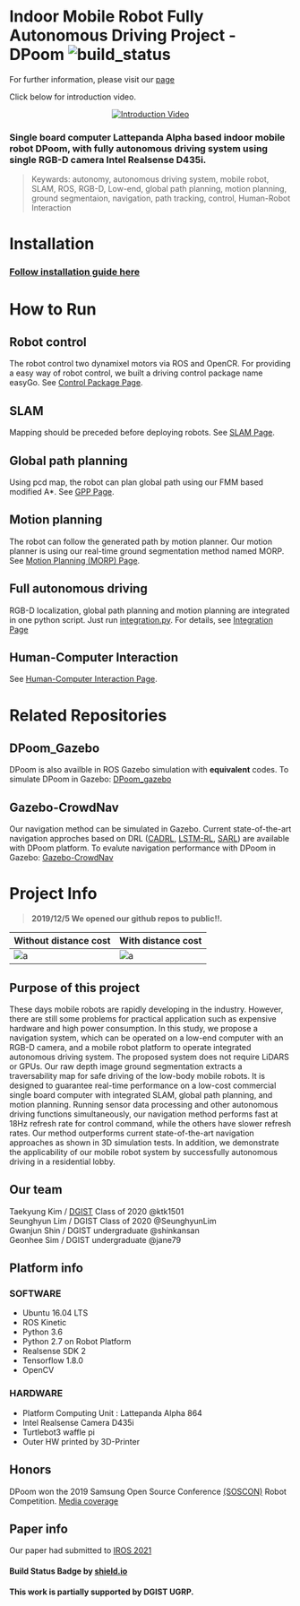 Indoor Mobile Robot Fully Autonomous Driving Project - DPoom ![build_status](https://img.shields.io/badge/build-WIP-yellow.svg)
==============================
For further information, please visit our [page](https://shinkansan.github.io/2019-UGRP-DPoom/)

Click below for introduction video.
<div align="center">
  <a href="https://www.youtube.com/watch?v=9KRy7pCXqaM&feature=youtu.be"><img src="https://img.youtube.com/vi/9KRy7pCXqaM/0.jpg" alt="Introduction Video"></a>
</div>

### Single board computer Lattepanda Alpha based indoor mobile robot DPoom, with fully autonomous driving system using single RGB-D camera Intel Realsense D435i. 

> Keywards: autonomy, autonomous driving system, mobile robot, SLAM, ROS, RGB-D, Low-end, global path planning, motion planning, ground segmentaion, navigation, path tracking, control, Human-Robot Interaction


# Installation
### [Follow installation guide here](installation_guide)


# How to Run
## Robot control
The robot control two dynamixel motors via ROS and OpenCR. For providing a easy way of robot control, we built a driving control package name easyGo. See [Control Package Page](easygo/REAME.md).
## SLAM
Mapping should be preceded before deploying robots. See [SLAM Page](SLAM/README.md).
## Global path planning
Using pcd map, the robot can plan global path using our FMM based modified A*. See [GPP Page](pathplanning/README.md).
## Motion planning
The robot can follow the generated path by motion planner. Our motion planner is using our real-time ground segmentation method named MORP. See [Motion Planning (MORP) Page](MORP/README.md).
## Full autonomous driving
RGB-D localization, global path planning and motion planning are integrated in one python script. Just run [integration.py](integration.py). For details, see [Integration Page](autodrive.md)
## Human-Computer Interaction
See [Human-Computer Interaction Page](HCI/README.md).

# Related Repositories
## DPoom_Gazebo
DPoom is also availble in ROS Gazebo simulation with __equivalent__ codes. To simulate DPoom in Gazebo:  [DPoom_gazebo](https://github.com/SeunghyunLim/Dpoom_gazebo)
## Gazebo-CrowdNav
Our navigation method can be simulated in Gazebo. Current state-of-the-art navigation approches based on DRL ([CADRL](https://ieeexplore.ieee.org/abstract/document/7989037), [LSTM-RL](https://ieeexplore.ieee.org/abstract/document/8593871), [SARL](https://ieeexplore.ieee.org/abstract/document/8794134)) are available with DPoom platform. To evalute navigation performance with DPoom in Gazebo: [Gazebo-CrowdNav](https://github.com/ktk1501/Gazebo-CrowdNav)

# Project Info
>__2019/12/5 We opened our github repos to public!!.__

| Without distance cost | With distance cost |
|---|---|
|![a](https://github.com/shinkansan/2019-UGRP-DPoom/blob/master/docs/gif/DPoom_temp.gif)|![a](https://github.com/shinkansan/2019-UGRP-DPoom/blob/master/docs/gif/MORP_test.gif)|

## Purpose of this project
These days mobile robots are rapidly developing
in the industry. However, there are still some problems for
practical application such as expensive hardware and high
power consumption. In this study, we propose a navigation
system, which can be operated on a low-end computer with
an RGB-D camera, and a mobile robot platform to operate
integrated autonomous driving system. The proposed system
does not require LiDARS or GPUs. Our raw depth image
ground segmentation extracts a traversability map for safe
driving of the low-body mobile robots. It is designed to
guarantee real-time performance on a low-cost commercial
single board computer with integrated SLAM, global path
planning, and motion planning. Running sensor data processing
and other autonomous driving functions simultaneously, our
navigation method performs fast at 18Hz refresh rate for
control command, while the others have slower refresh rates.
Our method outperforms current state-of-the-art navigation
approaches as shown in 3D simulation tests. In addition, we
demonstrate the applicability of our mobile robot system by
successfully autonomous driving in a residential lobby.

## Our team
Taekyung Kim  / [DGIST](https://www.dgist.ac.kr/kr/introen2020.html) Class of 2020 @ktk1501<br/>
Seunghyun Lim / DGIST Class of 2020 @SeunghyunLim<br/>
Gwanjun Shin  / DGIST undergraduate @shinkansan<br/>
Geonhee Sim   / DGIST undergraduate @jane79<br/>

## Platform info
### SOFTWARE
- Ubuntu 16.04 LTS
- ROS Kinetic
- Python 3.6
- Python 2.7 on Robot Platform
- Realsense SDK 2
- Tensorflow 1.8.0
- OpenCV
### HARDWARE
 - Platform Computing Unit : Lattepanda Alpha 864
 - Intel Realsense Camera D435i
 - Turtlebot3 waffle pi
 - Outer HW printed by 3D-Printer
 
## Honors
DPoom won the 2019 Samsung Open Source Conference [(SOSCON)](https://www.soscon.net/) Robot Competition. 
 [Media coverage](https://www.hankookilbo.com/News/Read/201911071492395741)

 ## Paper info
 Our paper had submitted to [IROS 2021](https://www.iros2021.org/)

#### Build Status Badge by [shield.io](https://shields.io/category/build)
#### This work is partially supported by DGIST UGRP.
